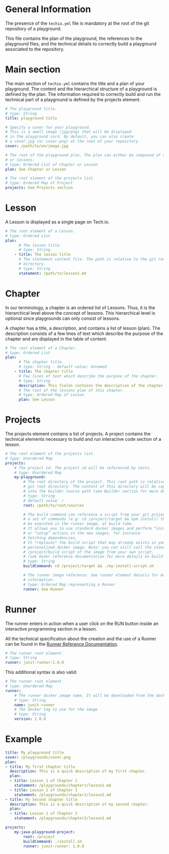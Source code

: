 # General Information

The presence of the `techio.yml` file is mandatory at the root of the git repository of a playground.

This file contains the plan of the playground, the references to the playground files, and the technical details to correctly build a playground associated to the repository.

# Main section
The main section of `techio.yml` contains the title and a plan of your playground.
The content and the hierarchical structure of a playground is defined by the plan.
The information required to correctly build and run the technical part of a playground is defined by the projects element.

```yml
# The playground title.
# type: String
title: playground title

# Specify a cover for your playground.
# This is a small image (jpg/png) that will be displayed
# in the playground card. By default, you can also create
# a cover.jpg (or cover.png) at the root of your repository
cover: /path/to/an/image.jpg

# The root of the playground plan. The plan can either be composed of chapters
# or lessons.
# type: Ordered List of Chapter or Lesson
plan: See Chapter or Lesson

# The root element of the projects list.
# type: Ordered Map of Project
projects: See Projects section
```


# Lesson
A Lesson is displayed as a single page on Tech.io.

```yml
# The root element of a Lesson.
# type: Ordered List
plan:
      # The lesson title.
      # type: String
    - title: The lesson title
      # The statement content file. The path is relative to the git root
      # directory.
      # type: String
      statement: /path/to/lesson1.md
```



# Chapter
In our terminology, a chapter is an ordered list of Lessons. Thus, it is the hierarchical level above the concept of lessons. This hierarchical level is optional since playgrounds can only consist of lessons.

A chapter has a title, a description, and contains a list of lesson (plan).
The description consists of a few lines of text which describe the purpose of the chapter and are displayed in the table of content.

```yml
# The root element of a Chapter.
# type: Ordered List
plan:
      # The chapter title.
      # type: String - default value: Unnamed
    - title: The chapter title
      # Few lines of text which describe the purpose of the chapter.
      # type: String
      description: This fields contains the description of the chapter.
      # The root of the lessons plan of this chapter.
      # type: Ordered Map of Lesson
      plan: See Lesson
```


# Projects
The projects element contains a list of projects. A project contains the technical elements necessary to build and run interactive code section of a lesson.

```yml
# The root element of the projects list.
# type: Unordered Map
projects:
    # The project id. The project id will be referenced by tests.
    # type: Unordered Map
    my-playground:
        # The root directory of the project. This root path is relative to the
        # git root directory. The content of this directory will be copied
        # into the builder source path (see Builder section for more details).
        # type: String
        # default value: /
        root: /path/to/root/sources

        # The build command can reference a script from your git project, or
        # a set of commands (e.g: cd /project/target && npm install) that will
        # be executed in the runner image, at build time.
        # It allows you to use standard docker images and perform “install”
        # or “setup” actions in the new images, for instance
        # fetching dependencies.
        # It *replaces* the build script that may already exists in your
        # personalized docker image. Note: you can still call the standard
        # /project/build script of the image from your own script.
        # (see Runer reference documentation for more details on build scripts).
        # type: String
        buildCommand: cd /project/target && ./my-install-script.sh

        # The runner image reference. See runner element details for more
        # information.
        # type: Ordered Map representing a Runner
        runner: See Runner
```

# Runner
The runner enters in action when a user click on the RUN button inside an interactive programming section in a lesson.

All the technical specification about the creation and the use of a Runner can be found in the [Runner Reference Documentation](/reference/reference-runner.md).



```yml
# The runner root element.
# type: String
runner: junit-runner:1.0.0
```

This additional syntax is also valid:

```yml
# The runner root element.
# type: Unordered Map
runner:
    # The runner docker image name. It will be downloaded from the docker hub.
    # type: String
    name: junit-runner
    # The docker tag to use for the image
    # type: String
    version: 1.0.0
```


# Example

```yml
title: My playground title
cover: /playgrounds/cover.png
plan:
- title: My first chapter title
  description: This is a quick description of my first chapter.
  plan:
  - title: Lesson 1 of Chapter 1
    statement: /playgrounds/chapter1/lesson1.md
  - title: Lesson 2 of Chapter 1
    statement: /playgrounds/chapter1/lesson2.md
- title: My Second chapter title
  description: This is a quick description of my second chapter.
  plan:
  - title: Lesson 1 of Chapter 2
    statement: /playgrounds/chapter2/lesson1.md

projects:
    my-java-playground-project:
        root: /project
        buildCommand: ./install.sh
        runner: junit-runner: 1.0.0
```
